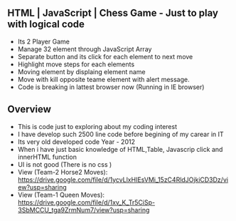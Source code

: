 ## HTML | JavaScript | Chess Game - Just to play with logical code
 - Its 2 Player Game 
 - Manage 32 element through JavaScript Array 
 - Separate button and its click for each element to next move
 - Highlight move steps for each elements
 - Moving element by displaing element name 
 - Move with kill opposite teame element with alert message.
 - Code is breaking in lattest browser now (Running in IE browser)

## Overview

 - This is code just to exploring about my coding interest
 - I have develop such 2500 line code before begining of my carear in IT 
 - Its very old developed code Year - 2012
 - When i have just basic knowledge of HTML,Table, Javascrip click and innerHTML function
 - UI is not good (There is no css )
 - View  (Team-2 Horse2 Moves): https://drive.google.com/file/d/1ycvLlxHIEsVMi_15zC4RldJOjkiCD3Dz/view?usp=sharing
 - View (Team-1 Queen Moves): https://drive.google.com/file/d/1xv_K_Tr5CiSp-3SbMCCU_tga9ZrmNum7/view?usp=sharing



















